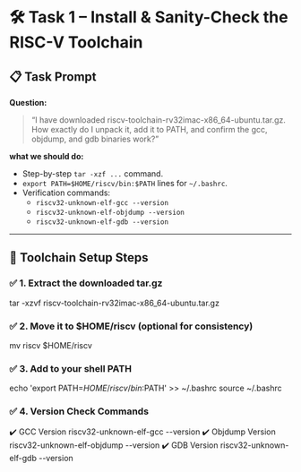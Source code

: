 # 🛠️ Task 1 – Install & Sanity-Check the RISC-V Toolchain

## 📋 Task Prompt

**Question:**
> “I have downloaded riscv-toolchain-rv32imac-x86_64-ubuntu.tar.gz. How exactly do I unpack it, add it to PATH, and confirm the gcc, objdump, and gdb binaries work?”

**what we should do:**
- Step-by-step `tar -xzf ...` command.
- `export PATH=$HOME/riscv/bin:$PATH` lines for `~/.bashrc`.
- Verification commands:
  - `riscv32-unknown-elf-gcc --version`
  - `riscv32-unknown-elf-objdump --version`
  - `riscv32-unknown-elf-gdb --version`

---

## 🧰 Toolchain Setup Steps

### ✅ 1. Extract the downloaded tar.gz
tar -xzvf riscv-toolchain-rv32imac-x86_64-ubuntu.tar.gz

### ✅ 2. Move it to $HOME/riscv (optional for consistency)
mv riscv $HOME/riscv

### ✅ 3. Add to your shell PATH
echo 'export PATH=$HOME/riscv/bin:$PATH' >> ~/.bashrc
source ~/.bashrc

### ✅ 4. Version Check Commands
✔️ GCC Version
riscv32-unknown-elf-gcc --version
✔️ Objdump Version
riscv32-unknown-elf-objdump --version
✔️ GDB Version
riscv32-unknown-elf-gdb --version

